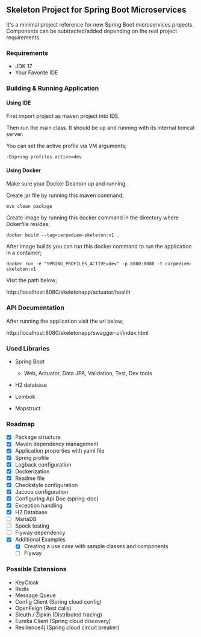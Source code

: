 ## Skeleton Project for Spring Boot Microservices

It's a minimal project reference for new Spring Boot microservices projects.
Components can be subtracted/added depending on the real project requirements.

### Requirements

- JDK 17 
- Your Favorite IDE

### Building & Running Application

#### Using IDE 

First import project as maven project into IDE.

Then run the main class. It should be up and running with its internal tomcat server.

You can set the active profile via VM arguments;
```shell
-Dspring.profiles.active=dev
```

#### Using Docker
Make sure your Docker Deamon up and running.

Create jar file by running this maven command;
```shell
mvn clean package
```

Create image by running this docker command in the directory where Dokerfile resides;
```shell
docker build --tag=carpediem-skeleton:v1 .
```

After image builds you can run this docker command to run the application in a container;
```shell
docker run -e "SPRING_PROFILES_ACTIVE=dev" -p 8080:8080 -t carpediem-skeleton:v1
```

Visit the path below;

http://localhost:8080/skeletonapp/actuator/health

### API Documentation

After running the application visit the url below;

http://localhost:8080/skeletonapp/swagger-ui/index.html 

### Used Libraries

- Spring Boot

  - Web, Actuator, Data JPA, Validation, Test, Dev tools
- H2 database
- Lombok
- Mapstruct

### Roadmap

- [x] Package structure
- [x] Maven dependency management
- [x] Application properties with yaml file
- [x] Spring profile
- [x] Logback configuration
- [x] Dockerization
- [x] Readme file
- [x] Checkstyle configuration
- [x] Jacoco configuration
- [x] Configuring Api Doc (spring-doc)
- [x] Exception handling
- [x] H2 Database
- [ ] MariaDB
- [ ] Spock testing
- [ ] Flyway dependency
- [x] Additional Examples
  - [x] Creating a use case with sample classes and components
  - [ ] Flyway

### Possible Extensions

- KeyCloak
- Redis 
- Message Queue 
- Config Client (Spring cloud config)
- OpenFeign (Rest calls)
- Sleuth / Zipkin (Distributed tracing)
- Eureka Client (Spring cloud discovery)
- Resilience4j (Spring cloud circuit breaker)